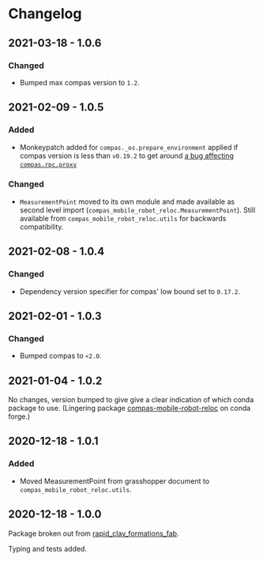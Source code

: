 # Changelog

<!-- markdownlint-disable-file MD024 -->

## 2021-03-18 - 1.0.6

### Changed
* Bumped max compas version to `1.2`.

## 2021-02-09 - 1.0.5

### Added

* Monkeypatch added for `compas._os.prepare_environment` applied if compas version
is less than `v0.19.2` to get around
[a bug affecting `compas.rpc.proxy`](https://github.com/compas-dev/compas/issues/701)

### Changed

* `MeasurementPoint` moved to its own module and made available as second level
import (`compas_mobile_robot_reloc.MeasurementPoint`). Still available from
`compas_mobile_robot_reloc.utils` for backwards compatibility.

## 2021-02-08 - 1.0.4

### Changed

* Dependency version specifier for compas' low bound set to `0.17.2`.

## 2021-02-01 - 1.0.3

### Changed

* Bumped compas to `<2.0`.

## 2021-01-04 - 1.0.2

No changes, version bumped to give give a clear indication of which conda
package to use. (Lingering package
[compas-mobile-robot-reloc](https://anaconda.org/conda-forge/compas-mobile-robot-reloc)
on conda forge.)

## 2020-12-18 - 1.0.1

### Added

* Moved MeasurementPoint from grasshopper document to `compas_mobile_robot_reloc.utils`.

## 2020-12-18 - 1.0.0

Package broken out from
[rapid_clay_formations_fab](https://github.com/gramaziokohler/rapid_clay_formations_fab).

Typing and tests added.
